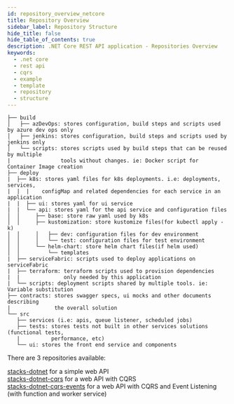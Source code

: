 ```yaml
---
id: repository_overview_netcore
title: Repository Overview
sidebar_label: Repository Structure
hide_title: false
hide_table_of_contents: true
description: .NET Core REST API application - Repositories Overview
keywords:
  - .net core
  - rest api
  - cqrs
  - example 
  - template 
  - repository
  - structure
---
```



```text
├── build
│   ├── azDevOps: stores configuration, build steps and scripts used by azure dev ops only
│   ├── jenkins: stores configuration, build steps and scripts used by jenkins only
│   └── scripts: stores scripts used by build steps that can be reused by multiple
|                tools without changes. ie: Docker script for Container Image creation
├── deploy
|  ├── k8s: stores yaml files for k8s deployments. i.e: deployments, services,
|  |  |    configMap and related dependencies for each service in an application
|  |  ├── ui: stores yaml for ui service
|  |  └── api: stores yaml for the api service and configuration files
│  │     ├── base: store raw yaml used by k8s
│  │     ├── kustomization: store kustomize files(for kubectl apply -k)
│  │     │   ├── dev: configuration files for dev environment
│  │     │   └── test: configuration files for test environment
│  │     └── helm-chart: store helm chart files(if helm used)
│  │         └── templates
|  ├── serviceFabric: scripts used to deploy applications on serviceFabric
|  ├── terraform: terraform scripts used to provision dependencies
|  |              only needed by this application
|  └── scripts: deployment scripts shared by multiple tools. ie: Variable substitution
├── contracts: stores swagger specs, ui mocks and other documents describing
|              the overall solution
└── src
   ├── services (i.e: apis, queue listener, scheduled jobs)
   ├── tests: stores tests not built in other services solutions (functional tests,
   |          performance, etc)
   └── ui: stores the front end service and components
```


There are 3 repositories available:

[stacks-dotnet](https://github.com/Ensono/stacks-dotnet) for a simple web API <br/>
[stacks-dotnet-cqrs](https://github.com/Ensono/stacks-dotnet-cqrs) for a web API with CQRS <br/>
[stacks-dotnet-cqrs-events](https://github.com/Ensono/stacks-dotnet-cqrs-events) for a web API with CQRS and Event Listening (with function and worker service) <br/>
